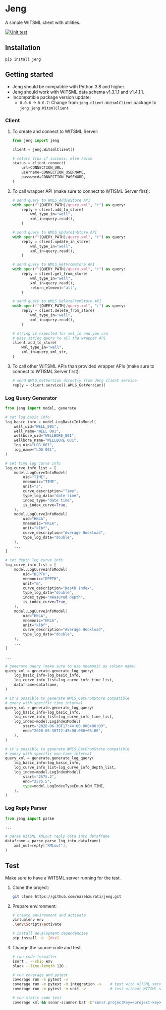 # Jeng

A simple WITSML client with utilities.

[![Unit test](https://github.com/nazebzurati/jeng/actions/workflows/unit-test.yml/badge.svg)](https://github.com/nazebzurati/jeng/actions/workflows/unit-test.yml)

## Installation

```
pip install jeng
```

## Getting started

- Jeng should be compatible with Python 3.8 and higher.
- Jeng should work with WITSML data schema v1.3.1.1 and v1.4.1.1.
- Incompatible package version update:
  - `0.0.6` → `0.0.7`: Change from `jeng.client.WitsmlClient` package to `jeng.jeng.WitsmlClient`

### Client

1. To create and connect to WITSML Server:
    ```python
    from jeng import jeng

    client = jeng.WitsmlClient()

    # return True if success, else False
    status = client.connect(
        url=CONNECTION_URL,
        username=CONNECTION_USERNAME,
        password=CONNECTION_PASSWORD,
    )
    ```

2. To call wrapper API (make sure to connect to WTISML Server first):
    ```python
    # send query to WMLS_AddToStore API
    with open(f"{QUERY_PATH}/query.xml", "r") as query:
        reply = client.add_to_store(
            wml_type_in="well",
            xml_in=query.read(),
        )

    # send query to WMLS_UpdateInStore API
    with open(f"{QUERY_PATH}/query.xml", "r") as query:
        reply = client.update_in_store(
            wml_type_in="well",
            xml_in=query.read(),
        )

    # send query to WMLS_GetFromStore API
    with open(f"{QUERY_PATH}/query.xml", "r") as query:
        reply = client.get_from_store(
            wml_type_in="well",
            xml_in=query.read(),
            return_element="all",
        )

    # send query to WMLS_DeleteFromStore API
    with open(f"{QUERY_PATH}/query.xml", "r") as query:
        reply = client.delete_from_store(
            wml_type_in="well",
            xml_in=query.read(),
        )

    # string is expected for xml_in and you can
    # pass string query to all the wrapper API
    client.add_to_store(
        wml_type_in="well",
        xml_in=query_xml_str,
    )
    ```

3. To call other WITSML APIs than provided wrapper APIs (make sure to connect to WTISML Server first):
    ```python
    # send WMLS_GetVersion directly from Jeng client service
    reply = client.service().WMLS_GetVersion()
    ```

### Log Query Generator

```python
from jeng import model, generate

# set log basic info
log_basic_info = model.LogBasicInfoModel(
    well_uid="WELL_001",
    well_name="WELL 001",
    wellbore_uid="WELLBORE_001",
    wellbore_name="WELLBORE 001",
    log_uid="LOG_001",
    log_name="LOG 001",
)

# set time log curve info
log_curve_info_list = [
    model.LogCurveInfoModel(
        uid="TIME",
        mnemonic="TIME",
        unit="s",
        curve_description="Time",
        type_log_data="date time",
        index_type="date time",
        is_index_curve=True,
    ),
    model.LogCurveInfoModel(
        uid="HKLA",
        mnemonic="HKLA",
        unit="klbf",
        curve_description="Average Hookload",
        type_log_data="double",
    ),
    ...
]

# set depth log curve info
log_curve_info_list = [
    model.LogCurveInfoModel(
        uid="DEPTH",
        mnemonic="DEPTH",
        unit="m",
        curve_description="Depth Index",
        type_log_data="double",
        index_type="measured depth",
        is_index_curve=True,
    ),
    model.LogCurveInfoModel(
        uid="HKLA",
        mnemonic="HKLA",
        unit="klbf",
        curve_description="Average Hookload",
        type_log_data="double",
    ),
    ...
]

...

# generate query (make sure to use mnemonic as column name)
query_xml = generate.generate_log_query(
    log_basic_info=log_basic_info,
    log_curve_info_list=log_curve_info_time_list,
    dataframe=dataframe,
)

# it's possible to generate WMLS_GetFromStore compatible
# query with specific time interval
query_xml = generate.generate_log_query(
    log_basic_info=log_basic_info,
    log_curve_info_list=log_curve_info_time_list,
    log_index=model.LogIndexModel(
        start="2020-06-30T17:44:00.000+08:00",
        end="2020-06-30T17:45:00.000+08:00",
    ),
)

# it's possible to generate WMLS_GetFromStore compatible
# query with specific non-time interval
query_xml = generate.generate_log_query(
    log_basic_info=log_basic_info,
    log_curve_info_list=log_curve_info_depth_list,
    log_index=model.LogIndexModel(
        start="2575.2",
        end="2575.5",
        type=model.LogIndexTypeEnum.NON_TIME,
    ),
)
```

### Log Reply Parser

```python
from jeng import parse

...

# parse WITSML XMLout reply data into dataframe
dataframe = parse.parse_log_into_dataframe(
    xml_out=reply["XMLout"],
)
```

## Test

Make sure to have a WITSML server running for the test.

1. Clone the project:
    ```bash
    git clone https://github.com/nazebzurati/jeng.git
    ```

2. Prepare environment:
    ```bash
    # create environment and activate
    virtualenv env
    .\env\Scripts\activate

    # install development dependencies
    pip install -e .[dev]
    ```

3. Change the source code and test.
    ```bash
    # run code formatter
    isort . --skip env
    black --line-length 120 .

    # run coverage and pytest
    coverage run -m pytest -v
    coverage run -m pytest -m integration -v    # test with WITSML server integration
    coverage run -m pytest -m unit -v           # test without WITSML server integration

    # run static code test
    coverage xml && sonar-scanner.bat -D"sonar.projectKey=<project-key>" -D"sonar.sources=." -D"sonar.host.url=<host-url>" -D"sonar.login=<project-token>"
    ```